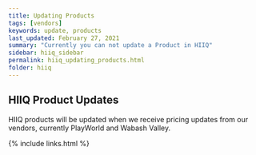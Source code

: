 ```yaml
---
title: Updating Products
tags: [vendors]
keywords: update, products
last_updated: February 27, 2021
summary: "Currently you can not update a Product in HIIQ"
sidebar: hiiq_sidebar
permalink: hiiq_updating_products.html
folder: hiiq
---
```



## HIIQ Product Updates
HIIQ products will be updated when we receive pricing updates from our vendors, currently PlayWorld and Wabash Valley.


{% include links.html %}
